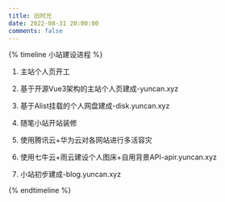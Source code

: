 ```yaml
---
title: 旧时光
date: 2022-08-31 20:00:00
comments: false
---
```


{% timeline 小站建设进程 %}

<!-- timeline 2023-11-27-->

1. 主站个人页开工

<!-- endtimeline -->

<!-- timeline 2023-12-21-->

2. 基于开源Vue3架构的主站个人页建成-yuncan.xyz

<!-- endtimeline -->

<!-- timeline 2023-12-26-->

3. 基于Alist挂载的个人网盘建成-disk.yuncan.xyz

<!-- endtimeline -->

<!-- timeline 2024-1-13-->

4. 随笔小站开站装修

<!-- endtimeline -->

<!-- timeline 2023-2-5-->

5. 使用腾讯云+华为云对各网站进行多活容灾

<!-- endtimeline -->

<!-- timeline 2023-2-6-->

6. 使用七牛云+雨云建设个人图床+自用背景API-apir.yuncan.xyz

<!-- endtimeline -->

<!-- timeline 2023-2-8-->

7. 小站初步建成-blog.yuncan.xyz

<!-- endtimeline -->

{% endtimeline %}
